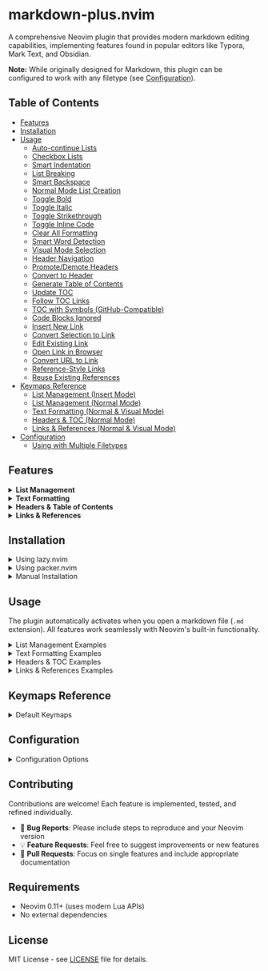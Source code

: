 # markdown-plus.nvim

A comprehensive Neovim plugin that provides modern markdown editing capabilities, implementing features found in popular editors like Typora, Mark Text, and Obsidian.

**Note:** While originally designed for Markdown, this plugin can be configured to work with any filetype (see [Configuration](#configuration)).
<!-- TOC -->

## Table of Contents

- [Features](#features)
- [Installation](#installation)
- [Usage](#usage)
  - [Auto-continue Lists](#auto-continue-lists)
  - [Checkbox Lists](#checkbox-lists)
  - [Smart Indentation](#smart-indentation)
  - [List Breaking](#list-breaking)
  - [Smart Backspace](#smart-backspace)
  - [Normal Mode List Creation](#normal-mode-list-creation)
  - [Toggle Bold](#toggle-bold)
  - [Toggle Italic](#toggle-italic)
  - [Toggle Strikethrough](#toggle-strikethrough)
  - [Toggle Inline Code](#toggle-inline-code)
  - [Clear All Formatting](#clear-all-formatting)
  - [Smart Word Detection](#smart-word-detection)
  - [Visual Mode Selection](#visual-mode-selection)
  - [Header Navigation](#header-navigation)
  - [Promote/Demote Headers](#promotedemote-headers)
  - [Convert to Header](#convert-to-header)
  - [Generate Table of Contents](#generate-table-of-contents)
  - [Update TOC](#update-toc)
  - [Follow TOC Links](#follow-toc-links)
  - [TOC with Symbols (GitHub-Compatible)](#toc-with-symbols-github-compatible)
  - [Code Blocks Ignored](#code-blocks-ignored)
  - [Insert New Link](#insert-new-link)
  - [Convert Selection to Link](#convert-selection-to-link)
  - [Edit Existing Link](#edit-existing-link)
  - [Open Link in Browser](#open-link-in-browser)
  - [Convert URL to Link](#convert-url-to-link)
  - [Reference-Style Links](#reference-style-links)
  - [Reuse Existing References](#reuse-existing-references)
- [Keymaps Reference](#keymaps-reference)
  - [List Management (Insert Mode)](#list-management-insert-mode)
  - [List Management (Normal Mode)](#list-management-normal-mode)
  - [Text Formatting (Normal & Visual Mode)](#text-formatting-normal--visual-mode)
  - [Headers & TOC (Normal Mode)](#headers--toc-normal-mode)
  - [Links & References (Normal & Visual Mode)](#links--references-normal--visual-mode)
- [Configuration](#configuration)
  - [Using with Multiple Filetypes](#using-with-multiple-filetypes)

<!-- /TOC -->

## Features

<details>
<summary><b>List Management</b></summary>

- **Auto-create next list item**: Press Enter to automatically continue lists
- **Normal mode list creation**: Use `o`/`O` in normal mode to create new list items
- **Smart list indentation**: Use Tab/Shift+Tab to indent/outdent list items
- **Auto-renumber ordered lists**: Automatically renumber when items are added/deleted
- **Smart backspace**: Remove list markers when backspacing on empty items
- **List breaking**: Press Enter twice on empty list items to break out of lists
- **Checkbox support**: Works with both `- [ ]` and `1. [ ]` checkbox lists
- **Mixed list types**: Supports unordered (`-`, `*`, `+`) and ordered (`1.`) lists
- **Nested lists**: Full support for nested lists with proper renumbering

</details>

<details>
<summary><b>Text Formatting</b></summary>

- **Toggle bold**: `<leader>mb` to toggle `**bold**` formatting on selection or word
- **Toggle italic**: `<leader>mi` to toggle `*italic*` formatting on selection or word
- **Toggle strikethrough**: `<leader>ms` to toggle `~~strikethrough~~` formatting on selection or word
- **Toggle inline code**: `<leader>mc` to toggle `` `code` `` formatting on selection or word
- **Clear all formatting**: `<leader>mC` to remove all markdown formatting from selection or word
- **Smart word detection**: Works with words containing hyphens (`test-word`), dots (`file.name`), and underscores (`snake_case`)
- **Visual and normal mode**: All formatting commands work in both visual selection and normal mode (on current word)

</details>

<details>
<summary><b>Headers & Table of Contents</b></summary>

- **Header navigation**: Jump between headers with `]]` (next) and `[[` (previous)
- **Promote/demote headers**: Increase/decrease header importance with `<leader>h+` and `<leader>h-`
- **Set header level**: Quickly set header level 1-6 with `<leader>h1` through `<leader>h6`
- **Generate TOC**: Auto-generate table of contents with `<leader>ht` (uses HTML markers to prevent duplicates)
- **Update TOC**: Refresh existing TOC with `<leader>hu` after modifying headers
- **Follow TOC links**: Press `gd` on a TOC link to jump to that header
- **Smart TOC placement**: TOC appears right before first section (after introduction text)
- **Code block aware**: Headers inside code blocks are correctly ignored
- **GitHub-compatible slugs**: Anchor links work correctly on GitHub (handles `Q&A`, `C++`, etc.)

</details>

<details>
<summary><b>Links & References</b></summary>

- **Insert link**: `<leader>ml` to insert a new markdown link with text and URL
- **Convert selection to link**: Select text and `<leader>ml` to convert it to a link
- **Edit link**: `<leader>me` on a link to edit its text and URL
- **Open links**: Use `gx` (native Neovim) to open links in your browser
- **Auto-convert URL**: `<leader>ma` on a URL to convert it to a markdown link
- **Reference-style links**: Convert between inline `[text](url)` and reference `[text][ref]` styles
- **Convert to reference**: `<leader>mR` to convert inline link to reference-style
- **Convert to inline**: `<leader>mI` to convert reference link to inline
- **Smart URL detection**: Works with bare URLs and properly formatted links

</details>

## Installation

<details>
<summary>Using lazy.nvim</summary>

```lua
{
  "yousefhadder/markdown-plus.nvim",
  ft = "markdown",  -- Load on markdown files by default
  config = function()
    require("markdown-plus").setup({
      -- Configuration options (all optional)
      enabled = true,
      features = {
        list_management = true,  -- Enable list management features
        text_formatting = true,  -- Enable text formatting features
        headers_toc = true,      -- Enable headers and TOC features
        links = true,            -- Enable link management features
      },
      keymaps = {
        enabled = true,  -- Enable default keymaps
      },
      filetypes = { "markdown" },  -- Filetypes to enable the plugin for
    })
  end,
}
```

**Using with multiple filetypes:**

```lua
{
  "yousefhadder/markdown-plus.nvim",
  ft = { "markdown", "text", "txt" },  -- Load on multiple filetypes
  config = function()
    require("markdown-plus").setup({
      filetypes = { "markdown", "text", "txt" },  -- Enable for these filetypes
    })
  end,
}
```
</details>

<details>
<summary>Using packer.nvim</summary>

```lua
use {
  "yousefhadder/markdown-plus.nvim",
  ft = "markdown",
  config = function()
    require("markdown-plus").setup()
  end,
}
```
</details>

<details>
<summary>Manual Installation</summary>

1. Clone this repository to your Neovim configuration directory:
```bash
cd ~/.config/nvim
git clone https://github.com/yousefhadder/markdown-plus.nvim
```

1. Add to your `init.lua`:
```lua
require("markdown-plus").setup()
```
</details>

## Usage

The plugin automatically activates when you open a markdown file (`.md` extension). All features work seamlessly with Neovim's built-in functionality.

<details>
<summary>List Management Examples</summary>

### Auto-continue Lists
```markdown
- Type your first item and press Enter
- The next item is automatically created ⬅️ (cursor here)
```

### Checkbox Lists
```markdown
- [ ] Press Enter after this unchecked item
- [ ] Next checkbox item is created ⬅️ (cursor here)

1. [x]
2. [ ]
```

### Smart Indentation
```markdown
- Top level item
  - Press Tab to indent ⬅️ (cursor here)
    - Press Tab again for deeper nesting
  - Press Shift+Tab to outdent ⬅️ (cursor here)
```

### List Breaking
```markdown
- Type your item
-
  ⬆️ Press Enter on empty item, then Enter again to break out:

Regular paragraph text continues here.
```

### Smart Backspace
```markdown
- Type some text, then delete it all
- ⬅️ Press Backspace here to remove the bullet entirely
```

### Normal Mode List Creation
```markdown
- Position cursor on this list item
- Press 'o' to create next item ⬅️ (new item appears below)
- Press 'O' to create previous item ⬅️ (new item appears above)

1. Works with ordered lists too
2. Press 'o' to create item 3 below ⬅️
3. Press 'O' to create item between 2 and 3 ⬅️
```
</details>

<details>
<summary>Text Formatting Examples</summary>

### Toggle Bold
```markdown
Position cursor on word and press <leader>mb:
text → **text**
**text** → text (toggle off)

Or select text in visual mode and press <leader>mb:
Select "this text" → **this text**
```

### Toggle Italic
```markdown
Position cursor on word and press <leader>mi:
text → *text*
*text* → text (toggle off)
```

### Toggle Strikethrough
```markdown
Position cursor on word and press <leader>ms:
text → ~~text~~
~~text~~ → text (toggle off)
```

### Toggle Inline Code
```markdown
Position cursor on word and press <leader>mc:
text → `text`
`text` → text (toggle off)
```

### Clear All Formatting
```markdown
Position cursor on formatted word and press <leader>mC:
**bold** *italic* `code` → bold italic code

Or select complex formatted text and press <leader>mC:
This **bold** and *italic* text → This bold and italic text
```

### Smart Word Detection
```markdown
Works with special characters in words:
test-with-hyphens → **test-with-hyphens** (entire word formatted)
file.name.here → *file.name.here* (entire word formatted)
snake_case_word → `snake_case_word` (entire word formatted)
```

### Visual Mode Selection
```markdown
Select any text in visual mode and format it:
1. Enter visual mode with 'v'
2. Select the text you want to format
3. Press <leader>mb (or mi, ms, mc, mC)
4. The entire selection will be formatted

Example: Select "multiple words here" → **multiple words here**
```
</details>

<details>
<summary>Headers & TOC Examples</summary>

### Header Navigation
```markdown
Use ]] and [[ to jump between headers quickly:
# Main Title       ← Press ]] to jump here
Content
## Section 1       ← Press ]] to jump here
Content
### Subsection    ← Press ]] to jump here
Content
Press [[ to jump backwards
```

### Promote/Demote Headers
```markdown
Position cursor on any header and adjust its level:
### Subsection    ← Press <leader>h+ → ## Subsection (promoted)
## Section        ← Press <leader>h- → ### Section (demoted)
```

### Convert to Header
```markdown
Position cursor on any line:
Regular text      ← Press <leader>h2 → ## Regular text
Already header    ← Press <leader>h4 → #### Already header
```

### Generate Table of Contents
```markdown
# My Document

Press <leader>ht to generate TOC:

<!-- TOC -->

## Table of Contents

- [Section 1](#section-1)
  - [Subsection 1.1](#subsection-1-1)
- [Section 2](#section-2)

<!-- /TOC -->

## Section 1
...
```

**Note:** The TOC is wrapped in HTML comment markers `<!-- TOC -->` and `<!-- /TOC -->`. This prevents duplicate TOCs from being created if you press `<leader>ht` again. To update an existing TOC, use `<leader>hu` instead.

### Update TOC
```markdown
After adding/removing/renaming headers:
1. Press <leader>hu to update the TOC
2. All links are regenerated automatically
3. The content between <!-- TOC --> and <!-- /TOC --> is replaced
```

### Follow TOC Links
```markdown
## Table of Contents

- [Getting Started](#getting-started)  ← Position cursor here
- [API & SDK](#api--sdk)
- [Q&A](#qa)

Press gd to jump directly to that header!

## Getting Started    ← You jump here instantly!
```

### TOC with Symbols (GitHub-Compatible)
```markdown
# API Documentation

## Q&A              → TOC link: [Q&A](#qa)
## API & SDK        → TOC link: [API & SDK](#api--sdk)
## C++ Examples     → TOC link: [C++ Examples](#c-examples)
## What's New?      → TOC link: [What's New?](#whats-new)

All links work correctly on GitHub! ✓
```

### Code Blocks Ignored
```markdown
# Document

## Real Section

\`\`\`bash
# This is NOT in the TOC
## Neither is this
\`\`\`

Press <leader>ht → Only "Real Section" appears in TOC ✓
```

</details>

<details>
<summary>Links & References Examples</summary>

### Insert New Link
```markdown
In normal mode, press <leader>ml:
1. You'll be prompted: "Link text: "
2. Enter the text (e.g., "GitHub")
3. You'll be prompted: "URL: "
4. Enter the URL (e.g., "https://github.com")
5. Result: [GitHub](https://github.com)
```

### Convert Selection to Link
```markdown
Select text in visual mode:
Visit my website  ← Select "my website" with visual mode

Press <leader>ml:
1. You'll be prompted: "URL: "
2. Enter URL (e.g., "https://example.com")
3. Result: Visit [my website](https://example.com)
```

### Edit Existing Link
```markdown
Position cursor anywhere on a link and press <leader>me:

[Old Text](https://old-url.com)  ← cursor here

Press <leader>me:
1. Link text: Old Text (edit or press Enter)
2. URL: https://old-url.com (edit or press Enter)

Result: [New Text](https://new-url.com)
```

### Open Link in Browser
```markdown
Use native Neovim functionality:
[Google](https://google.com)  ← Position cursor here
Press gx to open in browser

https://example.com  ← Works on bare URLs too
Press gx to open
```

### Convert URL to Link
```markdown
Position cursor on a URL and press <leader>ma:

Check out https://github.com/yousefhadder/markdown-plus.nvim

Press <leader>ma:
1. Link text (empty for URL): GitHub Plugin
2. Result: Check out [GitHub Plugin](https://github.com/yousefhadder/markdown-plus.nvim)

Or leave text empty to use URL as text:
Result: [https://github.com/yousefhadder/markdown-plus.nvim](https://github.com/yousefhadder/markdown-plus.nvim)
```

### Reference-Style Links
```markdown
Convert inline link to reference-style with <leader>mR:

[Documentation](https://docs.example.com)  ← cursor here

Press <leader>mR:
Result:
[Documentation][documentation]

... (at end of document)
[documentation]: https://docs.example.com

---

Convert reference link to inline with <leader>mI:

[My Link][myref]  ← cursor here

... (elsewhere in document)
[myref]: https://myref.com

Press <leader>mI:
Result: [My Link](https://myref.com)
```

### Reuse Existing References
```markdown
When converting links with the same text and URL to reference-style,
the reference is reused:

Check out [GitHub](https://github.com) for code.
Visit [GitHub](https://github.com) to see projects.

Press <leader>mR on both:
Result:
Check out [GitHub][github] for code.
Visit [GitHub][github] to see projects.

[github]: https://github.com  ← Only one definition

---

Links with different text create separate references even with same URL:

[dotfiles](https://github.com/yousefhadder/dotfiles)
[My Dotfiles](https://github.com/yousefhadder/dotfiles)

Press <leader>mR on both:
Result:
[dotfiles][dotfiles]
[My Dotfiles][my-dotfiles]

[dotfiles]: https://github.com/yousefhadder/dotfiles
[my-dotfiles]: https://github.com/yousefhadder/dotfiles
```

</details>

## Keymaps Reference

<details>
<summary>Default Keymaps</summary>

### List Management (Insert Mode)
| Keymap | Mode | Description |
|--------|------|-------------|
| `<CR>` | Insert | Auto-continue lists or break out of lists |
| `<Tab>` | Insert | Indent list item |
| `<S-Tab>` | Insert | Outdent list item |
| `<BS>` | Insert | Smart backspace (removes empty list markers) |

### List Management (Normal Mode)
| Keymap | Mode | Description |
|--------|------|-------------|
| `o` | Normal | Create next list item |
| `O` | Normal | Create previous list item |
| `<leader>mr` | Normal | Manual renumber ordered lists |
| `<leader>md` | Normal | Debug list groups (development) |

### Text Formatting (Normal & Visual Mode)
| Keymap | Mode | Description |
|--------|------|-------------|
| `<leader>mb` | Normal/Visual | Toggle **bold** formatting |
| `<leader>mi` | Normal/Visual | Toggle *italic* formatting |
| `<leader>ms` | Normal/Visual | Toggle ~~strikethrough~~ formatting |
| `<leader>mc` | Normal/Visual | Toggle `` `code` `` formatting |
| `<leader>mC` | Normal/Visual | Clear all formatting |

### Headers & TOC (Normal Mode)
| Keymap | Mode | Description |
|--------|------|-------------|
| `]]` | Normal | Jump to next header |
| `[[` | Normal | Jump to previous header |
| `<leader>h+` | Normal | Promote header (increase importance) |
| `<leader>h-` | Normal | Demote header (decrease importance) |
| `<leader>h1` | Normal | Set/convert to H1 |
| `<leader>h2` | Normal | Set/convert to H2 |
| `<leader>h3` | Normal | Set/convert to H3 |
| `<leader>h4` | Normal | Set/convert to H4 |
| `<leader>h5` | Normal | Set/convert to H5 |
| `<leader>h6` | Normal | Set/convert to H6 |
| `<leader>ht` | Normal | Generate table of contents |
| `<leader>hu` | Normal | Update existing table of contents |
| `gd` | Normal | Follow TOC link (jump to header) |

### Links & References (Normal & Visual Mode)
| Keymap | Mode | Description |
|--------|------|-------------|
| `<leader>ml` | Normal | Insert new markdown link |
| `<leader>ml` | Visual | Convert selection to link |
| `<leader>me` | Normal | Edit link under cursor |
| `<leader>ma` | Normal | Convert URL to markdown link |
| `<leader>mR` | Normal | Convert to reference-style link |
| `<leader>mI` | Normal | Convert to inline link |
| `gx` | Normal | Open link in browser (native Neovim) |

**Note**: In normal mode, these commands operate on the word under cursor. In visual mode, they operate on the selected text.

</details>

## Configuration

<details>
<summary>Configuration Options</summary>

```lua
require("markdown-plus").setup({
  -- Global enable/disable
  enabled = true,

  -- Feature toggles
  features = {
    list_management = true,    -- List management features
    text_formatting = true,    -- Text formatting features
    headers_toc = true,        -- Headers and TOC features
    links = true,              -- Link management and references
  },

  -- Keymap configuration
  keymaps = {
    enabled = true,  -- Set to false to disable all default keymaps
  },

  -- Filetypes configuration
  -- Specifies which filetypes will enable the plugin features
  -- Default: { "markdown" }
  filetypes = { "markdown" },
})
```

### Using with Multiple Filetypes

The plugin can be enabled for any filetype, not just markdown. This is useful for:
- Plain text files (`.txt`, `.text`)
- Note-taking formats (`.note`, `.org`)
- Documentation files
- Any text-based format where you want markdown-style formatting

**Example: Enable for markdown and plain text files**
```lua
require("markdown-plus").setup({
  filetypes = { "markdown", "text", "txt" },
})
```

**Example: Enable for custom note-taking setup**
```lua
require("markdown-plus").setup({
  filetypes = { "markdown", "note", "org", "wiki" },
})
```

**Important:** Make sure your plugin manager also loads the plugin for these filetypes:
```lua
-- For lazy.nvim
{
  "yousefhadder/markdown-plus.nvim",
  ft = { "markdown", "text", "txt" },  -- Match your filetypes config
  config = function()
    require("markdown-plus").setup({
      filetypes = { "markdown", "text", "txt" },
    })
  end,
}
```

```
</details>

## Tips & Best Practices

<details>
<summary>Helpful Tips</summary>

### Text Formatting Behavior
- **Toggle functionality**: Pressing the same keymap twice will add then remove formatting
- **Word detection**: In normal mode, the cursor can be anywhere in the word - the entire word will be formatted
- **Multi-word support**: Use visual mode to format phrases or multiple words
- **Special characters**: Words with hyphens, dots, and underscores are treated as single words
- **Clear formatting**: `<leader>mC` removes ALL formatting types in one go (bold, italic, code, strikethrough)

### List Management Tips
- **Auto-continuation**: Press Enter on a list item to automatically create the next one
- **Breaking out**: Press Enter twice on an empty list item to exit the list
- **Smart indentation**: Tab/Shift+Tab works on list items without breaking formatting
- **Auto-renumbering**: Ordered lists automatically renumber when you add/remove items
- **Mixed lists**: You can have nested ordered lists inside unordered lists and vice versa

### Workflow Examples
```markdown
# Quick formatting workflow
1. Type your text normally
2. Use hjkl to position cursor on any word
3. Press <leader>mb to make it bold (or other formatting keys)
4. Continue writing

# Visual mode workflow
1. Write a sentence or paragraph
2. Select text with v, V, or Ctrl+v
3. Press formatting key to apply to entire selection

# List workflow
1. Type - and space to start a list
2. Press Enter to continue adding items
3. Press Tab to nest items
4. Press Enter twice on empty item to finish
```

</details>


## Contributing

Contributions are welcome! Each feature is implemented, tested, and refined individually.

- 🐛 **Bug Reports**: Please include steps to reproduce and your Neovim version
- 💡 **Feature Requests**: Feel free to suggest improvements or new features
- 🔧 **Pull Requests**: Focus on single features and include appropriate documentation

## Requirements

- Neovim 0.11+ (uses modern Lua APIs)
- No external dependencies

## License

MIT License - see [LICENSE](./LICENSE) file for details.

